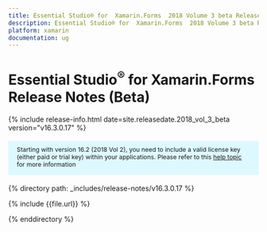 ```yaml
---
title: Essential Studio® for  Xamarin.Forms  2018 Volume 3 beta Release Notes (Beta)
description: Essential Studio® for  Xamarin.Forms  2018 Volume 3 beta Release Notes (Beta)
platform: xamarin
documentation: ug
---
```


# Essential Studio<sup>®</sup> for  Xamarin.Forms Release Notes (Beta)

{% include release-info.html date=site.releasedate.2018_vol_3_beta  version="v16.3.0.17" %} 

<style>
#license {
    font-size: .88em!important;
margin-top: 1.5em;     margin-bottom: 1.5em;
    background-color: #def8ff;
    padding: 10px 17px 14px;
}
</style>

<div id="license">
Starting with version 16.2 (2018 Vol 2), you need to include a valid license key (either paid or trial key) within your applications. 
Please refer to this <a href="/common/essential-studio/licensing/license-key">help topic</a> for more information 
</div>


{% directory path: _includes/release-notes/v16.3.0.17 %}

{% include {{file.url}} %}

{% enddirectory %}